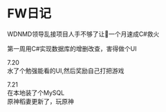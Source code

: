 # FW日记  
WDNMD领导乱接项目人手不够了让👴一个月速成C#救火

第一周用C#实现数据库的增删改查，害得做个UI

7.20  
水了个勉强能看的UI,然后奖励自己打把游戏  

7.21  
在本地装了个MySQL  
原神稻妻更新了，玩原神
